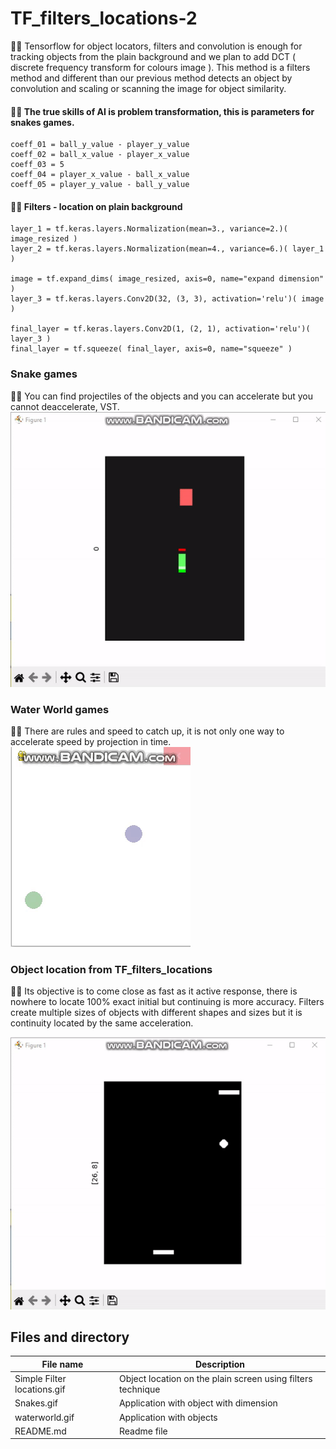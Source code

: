 # TF_filters_locations-2
🧸💬 Tensorflow for object locators, filters and convolution is enough for tracking objects from the plain background and we plan to add DCT ( discrete frequency transform for colours image ). This method is a filters method and different than our previous method detects an object by convolution and scaling or scanning the image for object similarity.

#### 🐑💬 The true skills of AI is problem transformation, this is parameters for snakes games. ####
```
coeff_01 = ball_y_value - player_y_value
coeff_02 = ball_x_value - player_x_value
coeff_03 = 5
coeff_04 = player_x_value - ball_x_value
coeff_05 = player_y_value - ball_y_value
```

#### 🐑💬 Filters - location on plain background ####
```
layer_1 = tf.keras.layers.Normalization(mean=3., variance=2.)( image_resized )
layer_2 = tf.keras.layers.Normalization(mean=4., variance=6.)( layer_1 )

image = tf.expand_dims( image_resized, axis=0, name="expand dimension" )
layer_3 = tf.keras.layers.Conv2D(32, (3, 3), activation='relu')( image )

final_layer = tf.keras.layers.Conv2D(1, (2, 1), activation='relu')( layer_3 )
final_layer = tf.squeeze( final_layer, axis=0, name="squeeze" )
```

### Snake games ###
🥺💬 You can find projectiles of the objects and you can accelerate but you cannot deaccelerate, VST. 
![alt text](https://github.com/jkaewprateep/TF_filters_locations-2/blob/main/Snakes.gif)<br>

### Water World games ###
🧸💬 There are rules and speed to catch up, it is not only one way to accelerate speed by projection in time.
![alt text](https://github.com/jkaewprateep/TF_filters_locations-2/blob/main/waterworld.gif)

### Object location from TF_filters_locations ###
🐐💬 Its objective is to come close as fast as it active response, there is nowhere to locate 100% exact initial but continuing is more accuracy. Filters create multiple sizes of objects with different shapes and sizes but it is continuity located by the same acceleration.

![alt text](https://github.com/jkaewprateep/TF_filters_locations-2/blob/main/Simple%20Filter%20locations.gif)

## Files and directory ##
File name | Description |
--- | --- |
Simple Filter locations.gif | Object location on the plain screen using filters technique |
Snakes.gif | Application with object with dimension |
waterworld.gif | Application with objects |
README.md | Readme file |
